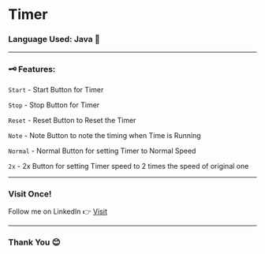 # Timer

### Language Used: Java 💪
---

### 🗝️ Features:

`Start` - Start Button for Timer

`Stop` - Stop Button for Timer

`Reset` -  Reset Button to Reset the Timer

`Note` - Note Button to note the timing when Time is Running

`Normal` - Normal Button for setting Timer to Normal Speed

`2x` - 2x Button for setting Timer speed to 2 times the speed of original one

---

### Visit Once!

Follow me on LinkedIn 👉 [Visit](https://linkedin.com/in/anshmnsoni)

---

### Thank You 😊

